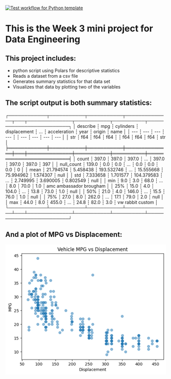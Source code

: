 [![Test workflow for Python template](https://github.com/johncoogan53/John-Coogan-week3mini/actions/workflows/pythonapp.yml/badge.svg)](https://github.com/johncoogan53/John-Coogan-week3mini/actions/workflows/pythonapp.yml)
# This is the Week 3 mini project for Data Engineering
## This project includes:
* python script using Polars for descriptive statistics
* Reads a dataset from a csv file
* Generates summary statistics for that data set
* Visualizes that data by plotting two of the variables

## The script output is both summary statistics:
┌────────────┬───────────┬───────────┬──────────────┬───┬──────────────┬───────────┬──────────┬─────────────────────────┐
│ describe   ┆ mpg       ┆ cylinders ┆ displacement ┆ … ┆ acceleration ┆ year      ┆ origin   ┆ name                    │
│ ---        ┆ ---       ┆ ---       ┆ ---          ┆   ┆ ---          ┆ ---       ┆ ---      ┆ ---                     │
│ str        ┆ f64       ┆ f64       ┆ f64          ┆   ┆ f64          ┆ f64       ┆ f64      ┆ str                     │
╞════════════╪═══════════╪═══════════╪══════════════╪═══╪══════════════╪═══════════╪══════════╪═════════════════════════╡
│ count      ┆ 397.0     ┆ 397.0     ┆ 397.0        ┆ … ┆ 397.0        ┆ 397.0     ┆ 397.0    ┆ 397                     │
│ null_count ┆ 139.0     ┆ 0.0       ┆ 0.0          ┆ … ┆ 0.0          ┆ 0.0       ┆ 0.0      ┆ 0                       │
│ mean       ┆ 21.794574 ┆ 5.458438  ┆ 193.532746   ┆ … ┆ 15.555668    ┆ 75.994962 ┆ 1.574307 ┆ null                    │
│ std        ┆ 7.333658  ┆ 1.701577  ┆ 104.379583   ┆ … ┆ 2.749995     ┆ 3.690005  ┆ 0.802549 ┆ null                    │
│ min        ┆ 9.0       ┆ 3.0       ┆ 68.0         ┆ … ┆ 8.0          ┆ 70.0      ┆ 1.0      ┆ amc ambassador brougham │
│ 25%        ┆ 15.0      ┆ 4.0       ┆ 104.0        ┆ … ┆ 13.8         ┆ 73.0      ┆ 1.0      ┆ null                    │
│ 50%        ┆ 21.0      ┆ 4.0       ┆ 146.0        ┆ … ┆ 15.5         ┆ 76.0      ┆ 1.0      ┆ null                    │
│ 75%        ┆ 27.0      ┆ 8.0       ┆ 262.0        ┆ … ┆ 17.1         ┆ 79.0      ┆ 2.0      ┆ null                    │
│ max        ┆ 44.0      ┆ 8.0       ┆ 455.0        ┆ … ┆ 24.8         ┆ 82.0      ┆ 3.0      ┆ vw rabbit custom        │
└────────────┴───────────┴───────────┴──────────────┴───┴──────────────┴───────────┴──────────┴─────────────────────────┘

## And a plot of MPG vs Displacement:
![Alt text](image.png)